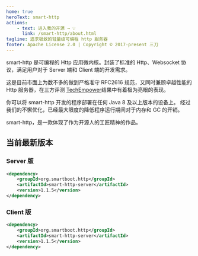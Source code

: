 ```yaml
---
home: true
heroText: smart-http
actions:
    - text: 进入我的开源 → 💡
      link: /smart-http/about.html
tagline: 追求极致的轻量级可编程 http 服务器
footer: Apache License 2.0 | Copyright © 2017-present 三刀
---
```


smart-http 是可编程的 Http 应用微内核。封装了标准的 Http、Websocket 协议，满足用户对于 Server 端和 Client 端的开发需求。

这是目前市面上为数不多的做到严格准守 RFC2616 规范，又同时兼顾卓越性能的 Http 服务器，在三方评测 [TechEmpower](https://www.techempower.com/benchmarks/#section=data-r20&hw=ph&test=plaintext&l=zik0vz-sf)结果中有着极为亮眼的表现。

你可以将 smart-http 开发的程序部署在任何 Java 8 及以上版本的设备上。
经过我们的不懈优化，已经最大限度的降低程序运行期间对于内存和 GC 的开销。

smart-http，是一款体现了作为开源人的工匠精神的作品。
## 当前最新版本
### Server 版
```xml
<dependency>
    <groupId>org.smartboot.http</groupId>
    <artifactId>smart-http-server</artifactId>
    <version>1.1.5</version>
</dependency>
```
### Client 版
```xml
<dependency>
    <groupId>org.smartboot.http</groupId>
    <artifactId>smart-http-server</artifactId>
    <version>1.1.5</version>
</dependency>
```
